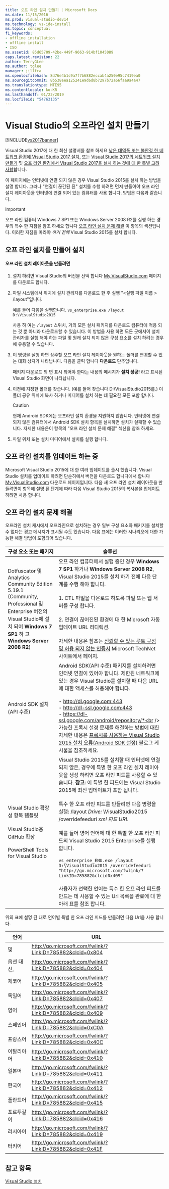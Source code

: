 ```yaml
---
title: 오프 라인 설치 만들기 | Microsoft Docs
ms.date: 11/15/2016
ms.prod: visual-studio-dev14
ms.technology: vs-ide-install
ms.topic: conceptual
f1_keywords:
- offline installation
- offline install
- ISO
ms.assetid: 85d65709-42be-449f-9663-914bf1045089
caps.latest.revision: 22
author: TerryGLee
ms.author: tglee
manager: jillfra
ms.openlocfilehash: 8d76e4b1c9a7f7b6882eccab4a250e95c7419ea0
ms.sourcegitcommit: 8b538eea125241e9d6d8b7297b72a66faa9a4a47
ms.translationtype: MTE95
ms.contentlocale: ko-KR
ms.lasthandoff: 01/23/2019
ms.locfileid: "54763135"
---
```

# <a name="create-an-offline-installation-of-visual-studio"></a>Visual Studio의 오프라인 설치 만들기
[!INCLUDE[vs2017banner](../includes/vs2017banner.md)]

Visual Studio 2017에 대 한 최신 설명서를 참조 하세요 [낮은 대역폭 또는 불안정 한 네트워크 환경에 Visual Studio 2017 설치](https://docs.microsoft.com/visualstudio/install/install-vs-inconsistent-quality-network), 또는 [Visual Studio 2017의 네트워크 설치 만들기](https://docs.microsoft.com/visualstudio/install/create-a-network-installation-of-visual-studio) 및 [오프 라인 환경에서 Visual Studio 2017을 설치 하는 것에 대 한 특별 고려 사항](https://docs.microsoft.com/visualstudio/install/install-visual-studio-in-offline-environment)합니다.

이 페이지에는 인터넷에 연결 되지 않은 경우 Visual Studio 2015를 설치 하는 방법을 설명 합니다. 그러나 "연결이 끊긴된 된" 설치를 수행 하려면 먼저 만들어야 오프 라인 설치 레이아웃을 인터넷에 연결 되어 있는 컴퓨터를 사용 합니다. 방법은 다음과 같습니다.

> [!IMPORTANT]
>  오프 라인 컴퓨터 Windows 7 SP1 또는 Windows Server 2008 R2를 실행 하는 경우의 특수 한 지침을 참조 하세요 합니다 [오프 라인 설치 문제 해결](#BKMK_tshoot) 이 항목의 섹션입니다.  이러한 지침을 따라야 *하기 전에* Visual Studio 2015를 설치 합니다.

##  <a name="BKMK_Offline"></a> 오프 라인 설치를 만들어 설치

#### <a name="to-create-an-offline-installation-layout"></a>오프 라인 설치 레이아웃을 만들려면

1.  설치 하려면 Visual Studio의 버전을 선택 합니다 [My.VisualStudio.com](https://my.visualstudio.com/downloads?q=visual%20studio%20Enterprise%202015) 페이지를 다운로드 합니다.

2.  파일 시스템에서 위치에 설치 관리자를 다운로드 한 후 실행 "\<실행 파일 이름 > /layout"입니다.

     예를 들어 다음을 실행합니다. `vs_enterprise.exe /layout D:\VisualStudio2015`

     사용 하 여는 `/layout` 스위치, 거의 모든 설치 패키지를 다운로드 컴퓨터에 적용 되는 것 뿐 아니라 다운로드할 수 있습니다. 이 방법을 사용 하면 모든 곳에서이 설치 관리자를 실행 해야 하는 파일 및 원래 설치 되지 않은 구성 요소를 설치 하려는 경우에 유용할 수 있습니다.

3.  이 명령을 실행 하면 상주할 오프 라인 설치 레이아웃을 원하는 폴더를 변경할 수 있는 대화 상자가 나타납니다.   다음을 클릭 합니다 **다운로드** 단추입니다.

     패키지 다운로드 되 면 표시 되어야 한다는 내용의 메시지가 **설치 성공!** 라고 표시된 Visual Studio 화면이 나타납니다.

4.  이전에 지정한 폴더를 찾습니다. (예를 들어 찾습니다 D:\VisualStudio2015를.) 이 폴더 공유 위치에 복사 하거나 미디어를 설치 하는 데 필요한 모든 포함 합니다.

    > [!CAUTION]
    >  현재 Android SDK에는 오프라인 설치 환경을 지원하지 않습니다. 인터넷에 연결되지 않은 컴퓨터에서 Android SDK 설치 항목을 설치하면 설치가 실패할 수 있습니다. 자세한 내용은이 항목의 "오프 라인 설치 문제 해결" 섹션을 참조 하세요.

5.  파일 위치 또는 설치 미디어에서 설치를 실행 합니다.

## <a name="updating-an-offline-installation"></a>오프 라인 설치를 업데이트 하는 중
 Microsoft Visual Studio 2015에 대 한 여러 업데이트를 출시 했습니다. Visual Studio 설치를 업데이트 하려면 단순히에서 버전을 다운로드 합니다에서 합니다 [My.VisualStudio.com](https://my.visualstudio.com/downloads?q=visual%20studio%20Enterprise%202015) 다운로드 페이지입니다. 다음 새 오프 라인 설치 레이아웃을 만들려면이 항목에 설명 된 단계에 따라 다음 Visual Studio 2015의 복사본을 업데이트 하려면 사용 합니다.

##  <a name="BKMK_tshoot"></a> 오프 라인 설치 문제 해결
 오프라인 설치 캐시에서 오프라인으로 설치하는 경우 일부 구성 요소와 패키지를 설치할 수 없다는 경고 메시지가 표시될 수도 있습니다. 다음 표에는 이러한 시나리오에 대한 가능한 해결 방법이 포함되어 있습니다.


|                                                                                       구성 요소 또는 패키지                                                                                       |                                                                                                                                                                                                                                                                                                                                                                                                   솔루션                                                                                                                                                                                                                                                                                                                                                                                                   |
|--------------------------------------------------------------------------------------------------------------------------------------------------------------------------------------------------|--------------------------------------------------------------------------------------------------------------------------------------------------------------------------------------------------------------------------------------------------------------------------------------------------------------------------------------------------------------------------------------------------------------------------------------------------------------------------------------------------------------------------------------------------------------------------------------------------------------------------------------------------------------------------------------------------------------------------------------------------------------------------------------------------------------|
| Dotfuscator 및 Analytics Community Edition 5.19.1 (Community, Professional 및 Enterprise 버전의 Visual Studio에 설치 되어 **Windows 7 SP1** 하 고 **Windows Server 2008 R2**) |                                                                                                                                       오프 라인 컴퓨터에서 실행 중인 경우 **Windows 7 SP1** 하거나 **Windows Server 2008 R2**, Visual Studio 2015를 설치 하기 전에 다음 단계를 수행 해야 합니다.<br /><br /> 1.  CTL 파일을 다운로드 하도록 파일 또는 웹 서버를 구성 합니다.<br /><br /> 2.    연결이 끊어진된 환경에 대 한 Microsoft 자동 업데이트 URL 리디렉션.<br /><br /> 자세한 내용은 참조는 [신뢰할 수 있는 루트 구성 및 허용 되지 않는 인증서](https://technet.microsoft.com/library/dn265983.aspx) Microsoft TechNet 사이트에서 페이지.                                                                                                                                       |
|                                                                                  Android SDK 설치(API 수준)                                                                                   |                                                                        Android SDK(API 수준) 패키지를 설치하려면 인터넷 연결이 있어야 합니다. 제한된 네트워크에 있는 경우 Visual Studio를 설치할 때 다음 URL에 대한 액세스를 허용해야 합니다.<br /><br /> -   http://dl.google.com:443<br />-   http://dl-ssl.google.com:443<br />-   https://dl-ssl.google.com/android/repository/*<br /> <br />가능한 프록시 설정 문제를 해결하는 방법에 대한 자세한 내용은 [프록시를 사용하는 Visual Studio 2015 설치 오류(Android SDK 설정)](https://blogs.msdn.microsoft.com/peterhauge/2016/09/22/visual-studio-2015-install-failures-android-sdk-setup-behind-a-proxy/) 블로그 게시물을 참조하세요.                                                                         |
|                             Visual Studio 확장성 항목 템플릿<br /><br /> Visual Studio용 GitHub 확장<br /><br /> PowerShell Tools for Visual Studio                             | Visual Studio 2015를 설치할 때 인터넷에 연결 되지 않은, 경우에 특별 한 오프 라인 설치 레이아웃을 생성 하려면 오프 라인 피드를 사용할 수 있습니다. **참고:**  이 특별 한 피드에는 Visual Studio 2015에 최신 업데이트가 포함 됩니다. <br /><br /> 특수 한 오프 라인 피드를 만들려면 다음 명령을 실행: /layout *Drive:* \VisualStudio2015 /overridefeeduri *xml 피드 URL*<br /><br /> 예를 들어 영어 언어에 대 한 특별 한 오프 라인 피드의 Visual Studio 2015 Enterprise를 실행 합니다.<br /><br /> `vs_enterprise_ENU.exe /layout D:\VisualStudio2015 /overridefeeduri "http://go.microsoft.com/fwlink/?LinkID=785882&clcid0x409"`<br /><br /> 사용자가 선택한 언어는 특수 한 오프 라인 피드를 만드는 데 사용할 수 있는 Url 목록을 완료에 대 한 아래 표를 참조 합니다. |

 위의 표에 설명 된 대로 언어별 특별 한 오프 라인 피드를 만들려면 다음 Url을 사용 합니다.


|       언어        |                            URL                            |
|-----------------------|-----------------------------------------------------------|
| 및  | http://go.microsoft.com/fwlink/?LinkID=785882&clcid=0x804 |
| 옵션 대신, | http://go.microsoft.com/fwlink/?LinkID=785882&clcid=0x404 |
|         체코어         | http://go.microsoft.com/fwlink/?LinkID=785882&clcid=0x405 |
|        독일어         | http://go.microsoft.com/fwlink/?LinkID=785882&clcid=0x407 |
|        영어        | http://go.microsoft.com/fwlink/?LinkID=785882&clcid=0x409 |
|        스페인어        | http://go.microsoft.com/fwlink/?LinkID=785882&clcid=0xC0A |
|        프랑스어         | http://go.microsoft.com/fwlink/?LinkID=785882&clcid=0x40C |
|        이탈리아어        | http://go.microsoft.com/fwlink/?LinkID=785882&clcid=0x410 |
|       일본어        | http://go.microsoft.com/fwlink/?LinkID=785882&clcid=0x411 |
|        한국어         | http://go.microsoft.com/fwlink/?LinkID=785882&clcid=0x412 |
|        폴란드어         | http://go.microsoft.com/fwlink/?LinkID=785882&clcid=0x415 |
|      포르투갈어       | http://go.microsoft.com/fwlink/?LinkID=785882&clcid=0x416 |
|        러시아어        | http://go.microsoft.com/fwlink/?LinkID=785882&clcid=0x419 |
|        터키어        | http://go.microsoft.com/fwlink/?LinkID=785882&clcid=0x41F |

## <a name="see-also"></a>참고 항목
 [Visual Studio 설치]()